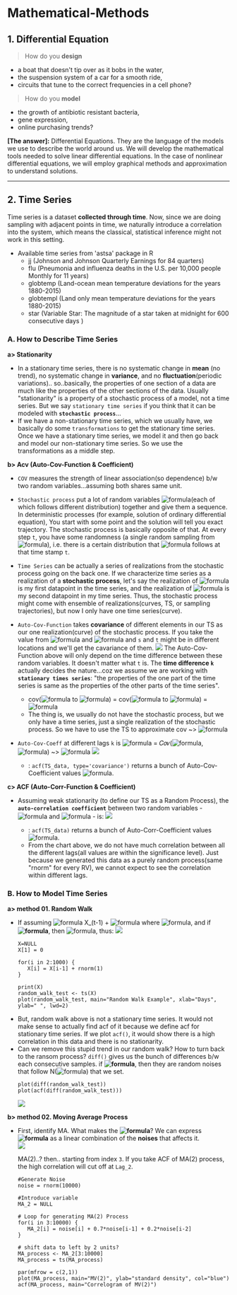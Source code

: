 # Mathematical-Methods

## 1. Differential Equation
> How do you **design**
 - a boat that doesn't tip over as it bobs in the water,
 - the suspension system of a car for a smooth ride,
 - circuits that tune to the correct frequencies in a cell phone?

> How do you **model**
 - the growth of antibiotic resistant bacteria,
 - gene expression,
 - online purchasing trends?

__[The answer]:__ Differential Equations. They are the language of the models we use to describe the world around us. We will develop the mathematical tools needed to solve linear differential equations. In the case of nonlinear differential equations, we will employ graphical methods and approximation to understand solutions.


-------------------------------------------------------------------------------------------------------------------
## 2. Time Series
Time series is a dataset **collected through time**. Now, since we are doing sampling with adjacent points in time, we naturally introduce a correlation into the system, which means the classical, statistical inference might not work in this setting.  
 - Available time series from 'astsa' package in R
   - jj (Johnson and Johnson Quarterly Earnings for 84 quarters)
   - flu (Pneumonia and influenza deaths in the U.S. per 10,000 people Monthly for 11 years)
   - globtemp (Land-ocean mean temperature deviations for the years 1880-2015)
   - globtempl (Land only mean temperature deviations for the years 1880-2015)
   - star (Variable Star: The magnitude of a star taken at midnight for 600 consecutive days )  
### A. How to Describe Time Series   
__a> Stationarity__
 - In a stationary time series, there is no systematic change in **mean** (no trend), no systematic change in **variance**, and no **fluctuation**(periodic variations).. so..basically, the properties of one section of a data are much like the properties of the other sections of the data. Usually "stationarity" is a property of a stochastic process of a model, not a time series. But we say `stationary time series` if you think that it can be modeled with **`stochastic process`**...  
 - If we have a non-stationary time series, which we usually have, we basically do some `transformations` to get the stationary time series. Once we have a stationary time series, we model it and then go back and model our non-stationary time series. So we use the transformations as a middle step.
 
__b> Acv (Auto-Cov-Function & Coefficient)__
 - `COV` measures the strength of linear association(so dependence) b/w two random variables...assuming both shares same unit.
 - `Stochastic process` put a lot of random variables ![formula](https://render.githubusercontent.com/render/math?math=\X_t)(each of which follows different distribution) together and give them a sequence. In deterministic processes (for example, solution of ordinary differential equation), You start with some point and the solution will tell you exact trajectory. The stochastic process is basically opposite of that. At every step `t`, you have some randomness (a single random sampling from ![formula](https://render.githubusercontent.com/render/math?math=\X_t)), i.e. there is a certain distribution that ![formula](https://render.githubusercontent.com/render/math?math=\X_t) follows at that time stamp `t`.
 - `Time Series` can be actually a series of realizations from the stochastic process going on the back one. If we characterize time series as a realization of a **stochastic process**, let's say the realization of ![formula](https://render.githubusercontent.com/render/math?math=\X_1) is my first datapoint in the time series, and the realization of ![formula](https://render.githubusercontent.com/render/math?math=\X_2) is my second datapoint in my time series. Thus, the stochastic process might come with ensemble of realizations(curves, TS, or sampling trajectories), but now I only have one time series(curve). 
 - `Auto-Cov-Function` takes **covariance** of different elements in our TS as our one realization(curve) of the stochastic process. If you take the value from ![formula](https://render.githubusercontent.com/render/math?math=\X_t) and ![formula](https://render.githubusercontent.com/render/math?math=\X_s) and `s` and `t` might be in different locations and we'll get the cavariance of them. <img src="https://user-images.githubusercontent.com/31917400/78037218-281a7300-7363-11ea-8162-b4ce0ee4fb1f.jpg" /> The Auto-Cov-Function above will only depend on the time difference between these random variables. It doesn't matter what `t` is. The **time difference `k`** actually decides the nature...coz we assume we are working with **`stationary times series`**: "the properties of the one part of the time series is same as the properties of the other parts of the time series".
   - cov(![formula](https://render.githubusercontent.com/render/math?math=\X_1) to ![formula](https://render.githubusercontent.com/render/math?math=\X_1plus_k)) = cov(![formula](https://render.githubusercontent.com/render/math?math=\X_10) to ![formula](https://render.githubusercontent.com/render/math?math=\X_10plus_k)) = ![formula](https://render.githubusercontent.com/render/math?math=\gamma_k)
   - The thing is, we usually do not have the stochastic process, but we only have a time series, just a single realization of the stochastic process. So we have to use the TS to approximate cov ~> ![formula](https://render.githubusercontent.com/render/math?math=\C_k)
 - `Auto-Cov-Coeff` at different lags `k` is ![formula](https://render.githubusercontent.com/render/math?math=\gamma_k) = 𝐶𝑜𝑣(![formula](https://render.githubusercontent.com/render/math?math=\X_t), ![formula](https://render.githubusercontent.com/render/math?math=\X_tplus_k)) ~> ![formula](https://render.githubusercontent.com/render/math?math=\C_k) <img src="https://user-images.githubusercontent.com/31917400/78047111-e3e19f80-736f-11ea-9378-2231df175586.jpg" />
   
   - : `acf(TS_data, type='covariance')` returns a bunch of Auto-Cov-Coefficient values ![formula](https://render.githubusercontent.com/render/math?math=\C_k). 

__c> ACF (Auto-Corr-Function & Coefficient)__
 - Assuming weak stationarity (to define our TS as a Random Process), the **`auto-correlation coefficient`** between two random variables - ![formula](https://render.githubusercontent.com/render/math?math=\X_t) and ![formula](https://render.githubusercontent.com/render/math?math=\X_tplus_k) - is: <img src="https://user-images.githubusercontent.com/31917400/78048697-05dc2180-7372-11ea-816a-5c71815aa778.jpg" />   
 
   - :  `acf(TS_data)` returns a bunch of Auto-Corr-Coefficient values ![formula](https://render.githubusercontent.com/render/math?math=\gamma_k). 
   - From the chart above, we do not have much correlation between all the different lags(all values are within the significance level). Just because we generated this data as a purely random process(same "rnorm" for every RV), we cannot expect to see the correlation within different lags. 

### B. How to Model Time Series   
__a> method 01. Random Walk__
 - If assuming ![formula](https://render.githubusercontent.com/render/math?math=\X_t=) X_(t-1) + ![formula](https://render.githubusercontent.com/render/math?math=\epsilon_t) where ![formula](https://render.githubusercontent.com/render/math?math=\epsilon_t~\N(\mu,\sigma^2)), and if **![formula](https://render.githubusercontent.com/render/math?math=\X_0=0)**, then ![formula](https://render.githubusercontent.com/render/math?math=\X_1=\epsilon_1), thus: <img src="https://user-images.githubusercontent.com/31917400/78176394-51ff9280-7454-11ea-862a-6978765dfc0c.jpg" />
   ```
   X=NULL
   X[1] = 0
   
   for(i in 2:1000) {
      X[i] = X[i-1] + rnorm(1)
   }
   
   print(X)
   random_walk_test <- ts(X)
   plot(random_walk_test, main="Random Walk Example", xlab="Days", ylab=" ", lwd=2)
   ```
 - But, random walk above is not a stationary time series. It would not make sense to actually find acf of it because we define acf for stationary time series. If we plot `acf()`, it would show there is a high correlation in this data and there is no stationarity.
 - Can we remove this stupid trend in our random walk? How to turn back to the ransom process? `diff()` gives us the bunch of differences b/w each consecutive samples. if **![formula](https://render.githubusercontent.com/render/math?math=\X_0=0)**, then they are random noises that follow N(![formula](https://render.githubusercontent.com/render/math?math=\mu,\sigma^2)) that we set. 
   ```
   plot(diff(random_walk_test))
   plot(acf(diff(random_walk_test)))
   ```
   <img src="https://user-images.githubusercontent.com/31917400/78182015-46fd3000-745d-11ea-8ae7-146b02f3c641.jpg" />

__b> method 02. Moving Average Process__
 - First, identify MA. What makes the **![formula](https://render.githubusercontent.com/render/math?math=\X_t)**? We can express **![formula](https://render.githubusercontent.com/render/math?math=\X_t)** as a linear combination of the **noises** that affects it.  
   <img src="https://user-images.githubusercontent.com/31917400/78192845-e8da4800-7470-11ea-8c6e-641972835c56.jpg" />
   
   MA(2)..? then.. starting from index `3`. If you take ACF of MA(2) process, the high correlation will cut off at `Lag_2`. 
   ```
   #Generate Noise
   noise = rnorm(10000)
   
   #Introduce variable
   MA_2 = NULL
   
   # Loop for generating MA(2) Process
   for(i in 3:10000) {
      MA_2[i] = noise[i] + 0.7*noise[i-1] + 0.2*noise[i-2]
   }
   
   # shift data to left by 2 units?
   MA_process <- MA_2[3:10000]
   MA_process = ts(MA_process)
   
   par(mfrow = c(2,1))
   plot(MA_process, main="MV(2)", ylab="standard density", col="blue")
   acf(MA_process, main="Correlogram of MV(2)")
   ```
 
 



































